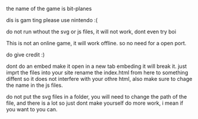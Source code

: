  the name of the game is bit-planes


dis is gam ting
please use nintendo :(

do not run wthout the svg or js files, it will not work, dont even try boi

This is not an online game, it will work offline. so no need for a open port.

do give credit :)

dont do an embed make it open in a new tab embeding it will break it. just imprt the files into your site rename the index.html from here to something diffent so it does not interfere with your othre html, also make sure to chage the name in the js files.

do not put the svg files in a folder, you will need to change the path of the file, and there is a lot so just dont make yourself do more work, i mean if you want to you can. 

